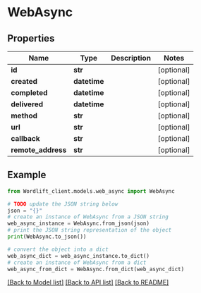 # WebAsync


## Properties

Name | Type | Description | Notes
------------ | ------------- | ------------- | -------------
**id** | **str** |  | [optional] 
**created** | **datetime** |  | [optional] 
**completed** | **datetime** |  | [optional] 
**delivered** | **datetime** |  | [optional] 
**method** | **str** |  | [optional] 
**url** | **str** |  | [optional] 
**callback** | **str** |  | [optional] 
**remote_address** | **str** |  | [optional] 

## Example

```python
from Wordlift_client.models.web_async import WebAsync

# TODO update the JSON string below
json = "{}"
# create an instance of WebAsync from a JSON string
web_async_instance = WebAsync.from_json(json)
# print the JSON string representation of the object
print(WebAsync.to_json())

# convert the object into a dict
web_async_dict = web_async_instance.to_dict()
# create an instance of WebAsync from a dict
web_async_from_dict = WebAsync.from_dict(web_async_dict)
```
[[Back to Model list]](../README.md#documentation-for-models) [[Back to API list]](../README.md#documentation-for-api-endpoints) [[Back to README]](../README.md)


